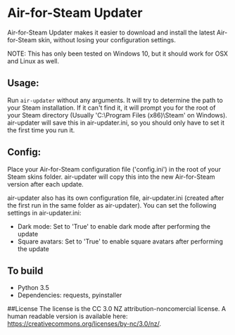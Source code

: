 # Air-for-Steam Updater

Air-for-Steam Updater makes it easier to download and install the latest Air-for-Steam skin, without losing your configuration settings.

NOTE: This has only been tested on Windows 10, but it should work for OSX and Linux as well.

## Usage:
Run `air-updater` without any arguments. It will try to determine the path to your Steam installation. If it can't find it, it will prompt you for the root of your Steam directory (Usually 'C:\Program Files (x86)\Steam' on Windows). air-updater will save this in air-updater.ini, so you should only have to set it the first time you run it.

## Config:
Place your Air-for-Steam configuration file ('config.ini') in the root of your Steam skins folder. air-updater will copy this into the new Air-for-Steam version after each update.

air-updater also has its own configuration file, air-updater.ini (created after the first run in the same folder as air-updater). You can set the following settings in air-updater.ini:
  - Dark mode: Set to 'True' to enable dark mode after performing the update
  - Square avatars: Set to 'True' to enable square avatars after performing the update

## To build
  - Python 3.5
  - Dependencies: requests, pyinstaller

##License
The license is the CC 3.0 NZ attribution-noncomercial license. A human readable version is available here: https://creativecommons.org/licenses/by-nc/3.0/nz/.
